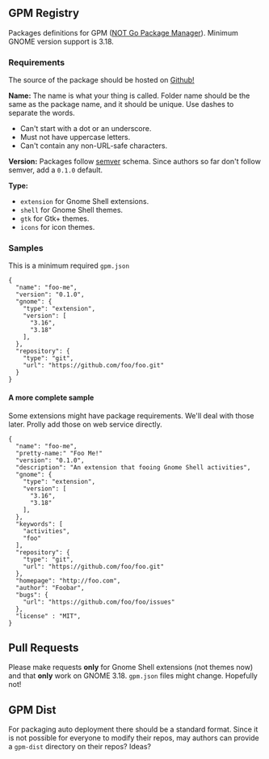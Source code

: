 ## GPM Registry
Packages definitions for GPM ([NOT Go Package Manager](https://github.com/pote/gpm)). Minimum GNOME version support is 3.18.

### Requirements
The source of the package should be hosted on [Github!](http://github.com/)

**Name:** The name is what your thing is called. Folder name should be the same as the package name, and it should be unique. Use dashes to separate the words.
- Can't start with a dot or an underscore.
- Must not have uppercase letters.
- Can't contain any non-URL-safe characters.

**Version:**
Packages follow [semver](http://semver.org/) schema. Since authors so far don't follow semver, add a `0.1.0` default.  

**Type:**
- `extension` for Gnome Shell extensions.
- `shell` for Gnome Shell themes.
- `gtk` for Gtk+ themes.
- `icons` for icon themes.


### Samples
This is a minimum required `gpm.json`

```
{
  "name": "foo-me",
  "version": "0.1.0",
  "gnome": {
    "type": "extension",
    "version": [
      "3.16",
      "3.18"
    ],
  },  
  "repository": {
    "type": "git",
    "url": "https://github.com/foo/foo.git"
  }
}
```


#### A more complete sample
Some extensions might have package requirements. We'll deal with those later. Prolly add those on web service directly.
```
{
  "name": "foo-me",
  "pretty-name:" "Foo Me!"
  "version": "0.1.0",
  "description": "An extension that fooing Gnome Shell activities",
  "gnome": {
    "type": "extension",
    "version": [
      "3.16",
      "3.18"
    ],
  },
  "keywords": [
    "activities",
    "foo"  
  ],
  "repository": {
    "type": "git",
    "url": "https://github.com/foo/foo.git"
  },
  "homepage": "http://foo.com",
  "author": "Foobar",
  "bugs": {
    "url": "https://github.com/foo/foo/issues"
  },
  "license" : "MIT",
}
```

## Pull Requests

Please make requests **only** for Gnome Shell extensions (not themes now) and that **only** work on GNOME 3.18. `gpm.json` files might change. Hopefully not!

## GPM Dist
For packaging auto deployment there should be a standard format. Since it is not possible for everyone to modify their repos, may authors can provide a `gpm-dist` directory on their repos? Ideas?
